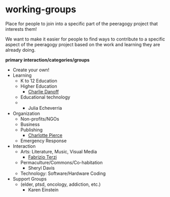 # working-groups
Place for people to join into a specific part of the peeragogy project that interests them!

We want to make it easier for people to find ways to contribute to a specific aspect of the peeragogy project based on the work and learning they are already doing.

**primary interaction/categories/groups**
- Create your own!
- Learning
    - K to 12 Education
    - Higher Education
        - [Charlie Danoff](http://dalab.cc)
    -  Educational technology
    -   - Julia Echeverria
- Organization
    - Non-profits/NGOs
    - Business
    - Publishing
        - [Charlotte Pierce](http://piercepress.com/)
    - Emergency Response
- Interaction
    - Arts: Literature, Music, Visual Media
        - [Fabrizio Terzi](http://free-technology-guild.github.io/Learning-City-Point/#pages/about.html)
    - Permaculture/Commons/Co-habitation
        -  Sheryl Davis
    - Technology: Software/Hardware Coding
- Support Groups 
    - (elder, ptsd, oncology, addiction, etc.)
       - Karen Einstein
